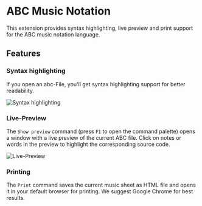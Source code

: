 # ABC Music Notation

This extension provides syntax highlighting, live preview and print support for the ABC music notation language.

## Features

### Syntax highlighting
If you open an abc-File, you'll get syntax highlighting support for better readability. 

![Syntax highlighting](https://raw.githubusercontent.com/softawaregmbh/vscode-abc/master/images/screenshot-syntax-highlighting.png)

### Live-Preview

The ```Show preview``` command (press ```F1``` to open the command palette) opens a window with a live preview of the current ABC file. Click on notes or words in the preview to highlight the corresponding source code.

![Live-Preview](https://raw.githubusercontent.com/softawaregmbh/vscode-abc/master/images/screenshot-live-preview.png)

### Printing

The ```Print``` command saves the current music sheet as HTML file and opens it in your default browser for printing. We suggest Google Chrome for best results.